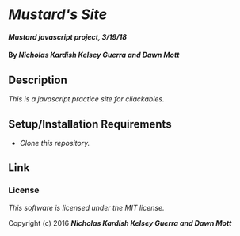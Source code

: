 # _Mustard's Site_

#### _Mustard javascript project, 3/19/18_

#### By _**Nicholas Kardish Kelsey Guerra and Dawn Mott**_

## Description

_This is a javascript practice site for cliackables._

## Setup/Installation Requirements

* _Clone this repository._

## Link

### License

*This software is licensed under the MIT license.*

Copyright (c) 2016 **_Nicholas Kardish Kelsey Guerra and Dawn Mott_**
